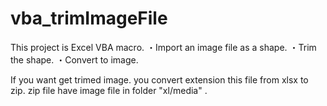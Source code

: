 # vba_trimImageFile
This project is Excel VBA macro.
・Import an image file as a shape.
・Trim the shape.
・Convert to image.

If you want get trimed image.
you convert extension this file from xlsx to zip.
zip file have image file in folder "xl/media" .
